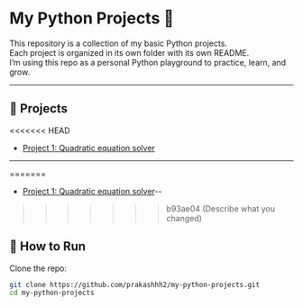 # My Python Projects 🚀

This repository is a collection of my basic Python projects.  
Each project is organized in its own folder with its own README.  
I’m using this repo as a personal Python playground to practice, learn, and grow.  

---

## 📂 Projects

<<<<<<< HEAD
- [Project 1: Quadratic equation solver](./QEuationSolver/README.md)


---
=======
- [Project 1: Quadratic equation solver](/QEquationSolver/README.md)--
>>>>>>> b93ae04 (Describe what you changed)

## 🔧 How to Run
Clone the repo:
```bash
git clone https://github.com/prakashhh2/my-python-projects.git
cd my-python-projects
